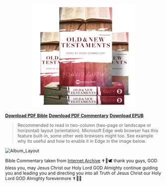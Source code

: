 <div align="center">
  <img src="./Cover.jpg" alt="Bible Commentary by David Guzik Cover" width="333"/>
</div>

[**Download PDF Bible**](./Bible_PDF.zip)
[**Download PDF Commentary**](./Commentary_PDF.zip)
[**Download EPUB**](./EPUB.zip)

> Recommended to read in two-column (two-page or landscape or horizontal) layout (orientation). Microsoft Edge web browser has this feature built-in, some other web browsers might too. See example why its useful and how to enable it in Edge in the image below.

![Album_Layout](https://i.imgur.com/maIn9Gk.png)

Bible Commentary taken from [Internet Archive](https://archive.org/details/DavidGuzikBibleCommentaries/DGuzik%2066%20Revelation%20-%20David%20Guzik/) ✝️💌🕊️ thank you guys, GOD bless you, may Jesus Christ our Holy Lord GOD Almighty continue guiding you and leading you and directing you into all Truth of Jesus Christ our Holy Lord GOD Almighty forevermore ✝️💌🤲